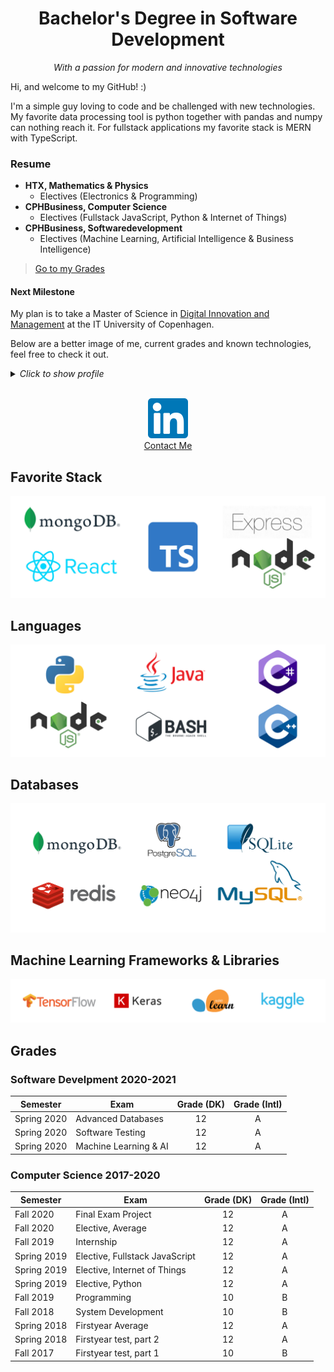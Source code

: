 <h1 align="center">Bachelor's Degree in Software Development</h1>
<p align="center"><em>With a passion for modern and innovative technologies</em></p>

Hi, and welcome to my GitHub! :)  

<!--
Figma Images:
- Icons, height: 64px (crop whitespace)
- Cover, padding: 15px 
-->

I'm a simple guy loving to code and be challenged with new technologies.  
My favorite data processing tool is python together with pandas and numpy can nothing reach it.
For fullstack applications my favorite stack is MERN with TypeScript.

### Resume
* **HTX, Mathematics & Physics**
  * Electives (Electronics & Programming)
* **CPHBusiness, Computer Science**
  * Electives (Fullstack JavaScript, Python & Internet of Things)
* **CPHBusiness, Softwaredevelopment**
  * Electives (Machine Learning, Artificial Intelligence & Business Intelligence)

> [Go to my Grades](#Grades)

#### Next Milestone
My plan is to take a Master of Science in [Digital Innovation and Management](https://en.itu.dk/programmes/msc-programmes/digital-innovation-and-management) at the IT University of Copenhagen.

Below are a better image of me, current grades and known technologies, feel free to check it out.

<details><summary><em>Click to show profile</em></summary>
  <p align="center">
  <img src="assets/profile.jpg" alt="profile"/>
    </p>
</details>

<br>

<p align="center">
  <a href="https://www.linkedin.com/in/stephan-duelund-djurhuus/">
<img src="assets/linkedin.png" height="64px"/>
   <br>
      <span>Contact Me</span>   
  </a>
</p>

## Favorite Stack
![stack](assets/stack.png)

## Languages
![languages](assets/languages.png)

## Databases
![databases](assets/databases.png)

## Machine Learning Frameworks & Libraries
![machine learning](assets/machine-learning.png)

<!-- 
## Tools
Jupyter Notebook, Visal Studio Code, Digital Ocean, Visual Studio for Mac, IntelliJ, GitHub, GitHub Actions (CI), SSH, Docker, kubernetes, Vagrant
-->

## Grades

### Software Develpment 2020-2021
| Semester | Exam | Grade (DK) | Grade (Intl) |
| --- | --- | :-: | :-: |
| Spring 2020 | Advanced Databases | 12 | A |
| Spring 2020 | Software Testing | 12 | A |
| Spring 2020 | Machine Learning & AI | 12 | A |

### Computer Science 2017-2020
| Semester | Exam | Grade (DK) | Grade (Intl) |
| --- | --- | :-: | :-: |
| Fall 2020 | Final Exam Project | 12 | A |
| Fall 2020 | Elective, Average | 12 | A |
| Fall 2019 | Internship | 12 | A |
| Spring 2019 | Elective, Fullstack JavaScript | 12 | A |
| Spring 2019 | Elective, Internet of Things | 12 | A |
| Spring 2019 | Elective, Python | 12 | A |
| Fall 2019 | Programming | 10 | B |
| Fall 2018 | System Development | 10 | B |
| Spring 2018 | Firstyear Average | 12 | A |
| Spring 2018 | Firstyear test, part 2 | 12 | A |
| Fall 2017 | Firstyear test, part 1 | 10 | B |
